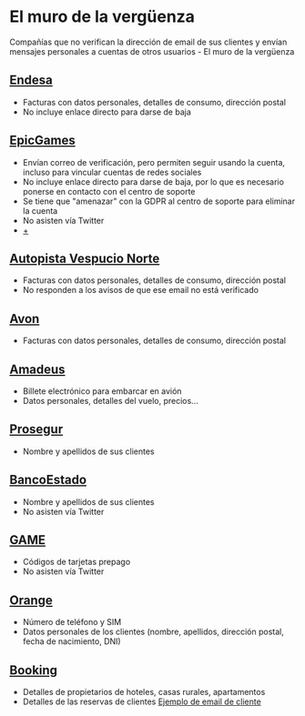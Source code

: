 # El muro de la vergüenza 
Compañías que no verifican la dirección de email de sus clientes y envían mensajes personales a cuentas de otros usuarios - El muro de la vergüenza

## [Endesa](https://view.digital.endesaclientes.com)

* Facturas con datos personales, detalles de consumo, dirección postal
* No incluye enlace directo para darse de baja

## [EpicGames](https://www.epicgames.com)

* Envían correo de verificación, pero permiten seguir usando la cuenta, incluso para vincular cuentas de redes sociales
* No incluye enlace directo para darse de baja, por lo que es necesario ponerse en contacto con el centro de soporte
* Se tiene que "amenazar" con la GDPR al centro de soporte para eliminar la cuenta
* No asisten vía Twitter
* [+](https://twitter.com/0xJCG/status/1046861462239686656)

## [Autopista Vespucio Norte](http://www.vespucionorte.cl/)

* Facturas con datos personales, detalles de consumo, dirección postal
* No responden a los avisos de que ese email no está verificado

## [Avon](REPSERVICEMEX@avon.com)

* Facturas con datos personales, detalles de consumo, dirección postal

## [Amadeus](eticket@amadeus.com)

* Billete electrónico para embarcar en avión
* Datos personales, detalles del vuelo, precios...

## [Prosegur](proseguralarmas.com)

* Nombre y apellidos de sus clientes

## [BancoEstado](https://www.bancoestado.cl/)

* Nombre y apellidos de sus clientes
* No asisten vía Twitter


## [GAME](https://www.game.es/)

* Códigos de tarjetas prepago
* No asisten vía Twitter


## [Orange](https://www.orange.es/)

* Número de teléfono y SIM
* Datos personales de los clientes (nombre, apellidos, dirección postal, fecha de nacimiento, DNI)

## [Booking](https://booking.com)

* Detalles de propietarios de hoteles, casas rurales, apartamentos
* Detalles de las reservas de clientes
[Ejemplo de email de cliente](https://www.dropbox.com/s/sjhco87yuyud2vj/booking.png?dl=1)
